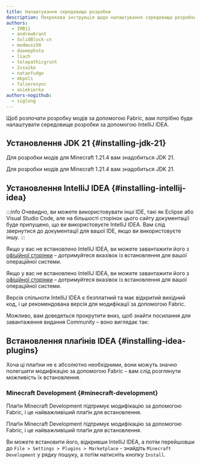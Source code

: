 ```yaml
---
title: Налаштування середовища розробки
description: Покрокова інструкція щодо налаштування середовища розробки для створення модів за допомогою Fabric.
authors:
  - IMB11
  - andrew6rant
  - SolidBlock-cn
  - modmuss50
  - daomephsta
  - liach
  - telepathicgrunt
  - 2xsaiko
  - natanfudge
  - mkpoli
  - falseresync
  - asiekierka
authors-nogithub:
  - siglong
---
```


Щоб розпочати розробку модів за допомогою Fabric, вам потрібно буде налаштувати середовище розробки за допомогою IntelliJ IDEA.

## Установлення JDK 21 {#installing-jdk-21}

Для розробки модів для Minecraft 1.21.4 вам знадобиться JDK 21.

Для розробки модів для Minecraft 1.21.4 вам знадобиться JDK 21.

## Установлення IntelliJ IDEA {#installing-intellij-idea}

:::info
Очевидно, ви можете використовувати інші IDE, такі як Eclipse або Visual Studio Code, але на більшості сторінок цього сайту документації буде припущено, що ви використовуєте IntelliJ IDEA. Вам слід звернутися до документації для вашої IDE, якщо ви використовуєте іншу.
:::

Якщо у вас не встановлено IntelliJ IDEA, ви можете завантажити його з [офіційної сторінки](https://www.jetbrains.com/idea/download/) – дотримуйтеся вказівок із встановлення для вашої операційної системи.

Якщо у вас не встановлено IntelliJ IDEA, ви можете завантажити його з [офіційної сторінки](https://www.jetbrains.com/idea/download/) – дотримуйтеся вказівок із встановлення для вашої операційної системи.

Версія спільноти IntelliJ IDEA є безплатний та має відкритий вихідний код, і це рекомендована версія для модифікації за допомогою Fabric.

Можливо, вам доведеться прокрутити вниз, щоб знайти посилання для завантаження видання Community – воно виглядає так:

## Встановлення плаґінів IDEA {#installing-idea-plugins}

Хоча ці плаґіни не є абсолютно необхідними, вони можуть значно полегшити модифікацію за допомогою Fabric – вам слід розглянути можливість їх встановлення.

### Minecraft Development {#minecraft-development}

Плаґін Minecraft Development підтримує модифікацію за допомогою Fabric, і це найважливіший плаґін для встановлення.

Плаґін Minecraft Development підтримує модифікацію за допомогою Fabric, і це найважливіший плаґін для встановлення.

Ви можете встановити його, відкривши IntelliJ IDEA, а потім перейшовши до `File > Settings > Plugins > Marketplace` - знайдіть `Minecraft Development` у рядку пошуку, а потім натисніть кнопку `Install`.
